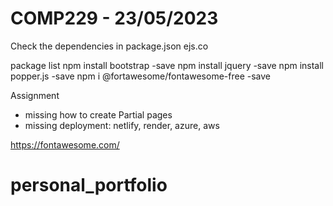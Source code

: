 # COMP229 - 23/05/2023

Check the dependencies in package.json
ejs.co

package list
npm install bootstrap -save
npm install jquery -save
npm install popper.js -save
npm i @fortawesome/fontawesome-free -save

Assignment

- missing how to create Partial pages
- missing deployment: netlify, render, azure, aws

https://fontawesome.com/

# personal_portfolio
